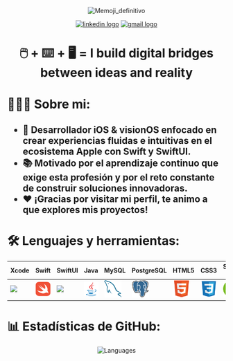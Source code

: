 <div align="center">
 
 ![Memoji_definitivo](https://github.com/Ferchulop/Ferchulop/assets/152642994/bbe0fa35-26bb-4802-aa36-179f7e817fc9)

 <a href="https://www.linkedin.com/in/fernando-jurado-madrid-11199132a/" target="_blank"><img src="https://img.shields.io/static/v1?message=LinkedIn&logo=linkedin&label=&color=0077B5&logoColor=white&labelColor=&style=for-the-badge" height="45" alt="linkedin logo"/></a>
 <a href="mailto:fernando.jurado.madrid@gmail.com"><img src="https://img.shields.io/static/v1?message=Gmail&logo=gmail&label=&color=D14836&logoColor=white&labelColor=&style=for-the-badge" height="45" alt="gmail logo"/></a>
 
</div>

###

<h1 align="center">🖱️ + ⌨️ + 🖥️  = I build digital bridges between ideas and reality</h1>

###

<h1 align="left">👨🏽‍💻 Sobre mi:</h1>

###

<h2 align="left">

- 📱 Desarrollador iOS & visionOS enfocado en crear experiencias fluidas e intuitivas en el ecosistema Apple con Swift y SwiftUI.
- 📚 Motivado por el aprendizaje continuo que exige esta profesión y por el reto constante de construir soluciones innovadoras.
- ❤ ¡Gracias por visitar mi perfil, te animo a que explores mis proyectos! 
 
</h2>

###

<h1 align"left">🛠️ Lenguajes y herramientas:</h1>

| Xcode | Swift | SwiftUI | Java | MySQL | PostgreSQL | HTML5 | CSS3 | Spring Boot | VS Code | IntelliJ | Git |
|-------|-------|---------|------|-------|------------|-------|------|-------------|---------|----------|-----|
| <img src="https://developer.apple.com/assets/elements/icons/xcode/xcode-64x64_2x.png" width="40"/> | <img src="https://raw.githubusercontent.com/devicons/devicon/master/icons/swift/swift-original.svg" width="40"/> | <img src="https://developer.apple.com/assets/elements/icons/swiftui/swiftui-96x96_2x.png" width="40"/> | <img src="https://raw.githubusercontent.com/devicons/devicon/master/icons/java/java-original.svg" width="40"/> | <img src="https://raw.githubusercontent.com/devicons/devicon/master/icons/mysql/mysql-original.svg" width="40"/> | <img src="https://raw.githubusercontent.com/devicons/devicon/master/icons/postgresql/postgresql-original.svg" width="40"/> | <img src="https://raw.githubusercontent.com/devicons/devicon/master/icons/html5/html5-original.svg" width="40"/> | <img src="https://raw.githubusercontent.com/devicons/devicon/master/icons/css3/css3-original.svg" width="40"/> | <img src="https://raw.githubusercontent.com/devicons/devicon/master/icons/spring/spring-original.svg" width="40"/> | <img src="https://raw.githubusercontent.com/devicons/devicon/master/icons/vscode/vscode-original.svg" width="40"/> | <img src="https://raw.githubusercontent.com/devicons/devicon/master/icons/intellij/intellij-original.svg" width="40"/> | <img src="https://raw.githubusercontent.com/devicons/devicon/master/icons/git/git-original.svg" width="40"/> |


###

<h1 align="left">📊 Estadísticas de GitHub:</h1>
<p align="center">
  <img src="https://github-readme-stats.vercel.app/api/top-langs/?username=ferchulop&layout=compact&theme=radical&langs_count=4" alt="Languages" height="150"/>
</p>
